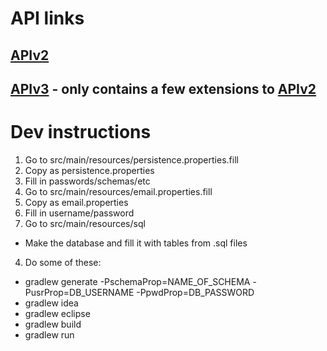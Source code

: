 # API links

## [APIv2](/API/v2/APIv2.md#api-v2)

## [APIv3](/API/v3/APIv3.md#api-v3) - only contains a few extensions to [APIv2](/API/v2/APIv2.md#api-v2)

# Dev instructions

1. Go to src/main/resources/persistence.properties.fill
  1. Copy as persistence.properties
  2. Fill in passwords/schemas/etc
2. Go to src/main/resources/email.properties.fill
  1. Copy as email.properties
  2. Fill in username/password
3. Go to src/main/resources/sql
  * Make the database and fill it with tables from .sql files
4. Do some of these:
  * gradlew generate -PschemaProp=NAME_OF_SCHEMA -PusrProp=DB_USERNAME -PpwdProp=DB_PASSWORD
  * gradlew idea
  * gradlew eclipse
  * gradlew build
  * gradlew run
